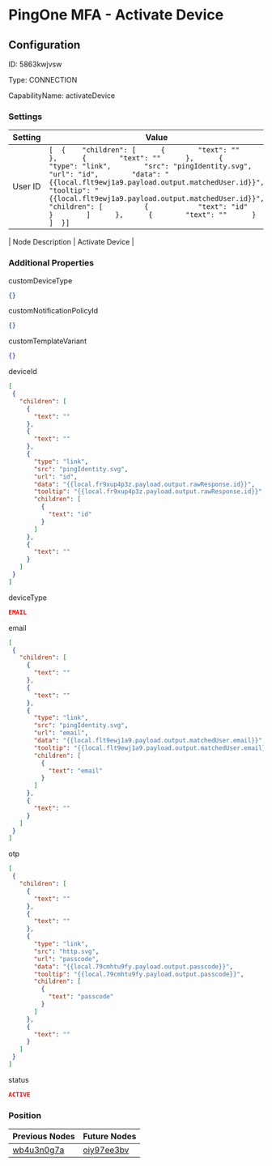 # PingOne MFA - Activate Device
## Configuration
ID:  5863kwjvsw

Type: CONNECTION 

CapabilityName: activateDevice

### Settings
| Setting | Value  |
| :------------------------ | ---------------------------------------- |
| User ID |```[  {    "children": [      {        "text": ""      },      {        "text": ""      },      {        "type": "link",        "src": "pingIdentity.svg",        "url": "id",        "data": "{{local.flt9ewj1a9.payload.output.matchedUser.id}}",        "tooltip": "{{local.flt9ewj1a9.payload.output.matchedUser.id}}",        "children": [          {            "text": "id"          }        ]      },      {        "text": ""      }    ]  }] ```| 

| Node Description | Activate Device | 
 




### Additional Properties
customDeviceType
 ```json 
{}
```


customNotificationPolicyId
 ```json 
{}
```


customTemplateVariant
 ```json 
{}
```


deviceId
 ```json 
[
  {
    "children": [
      {
        "text": ""
      },
      {
        "text": ""
      },
      {
        "type": "link",
        "src": "pingIdentity.svg",
        "url": "id",
        "data": "{{local.fr9xup4p3z.payload.output.rawResponse.id}}",
        "tooltip": "{{local.fr9xup4p3z.payload.output.rawResponse.id}}",
        "children": [
          {
            "text": "id"
          }
        ]
      },
      {
        "text": ""
      }
    ]
  }
]
```


deviceType
 ```json 
EMAIL
```


email
 ```json 
[
  {
    "children": [
      {
        "text": ""
      },
      {
        "text": ""
      },
      {
        "type": "link",
        "src": "pingIdentity.svg",
        "url": "email",
        "data": "{{local.flt9ewj1a9.payload.output.matchedUser.email}}",
        "tooltip": "{{local.flt9ewj1a9.payload.output.matchedUser.email}}",
        "children": [
          {
            "text": "email"
          }
        ]
      },
      {
        "text": ""
      }
    ]
  }
]
```


otp
 ```json 
[
  {
    "children": [
      {
        "text": ""
      },
      {
        "text": ""
      },
      {
        "type": "link",
        "src": "http.svg",
        "url": "passcode",
        "data": "{{local.79cmhtu9fy.payload.output.passcode}}",
        "tooltip": "{{local.79cmhtu9fy.payload.output.passcode}}",
        "children": [
          {
            "text": "passcode"
          }
        ]
      },
      {
        "text": ""
      }
    ]
  }
]
```


status
 ```json 
ACTIVE
```




### Position
| Previous Nodes | Future Nodes |
| :------------- | ------------ |
| [wb4u3n0g7a](./wb4u3n0g7a.md) | [oiy97ee3bv](./oiy97ee3bv.md) |